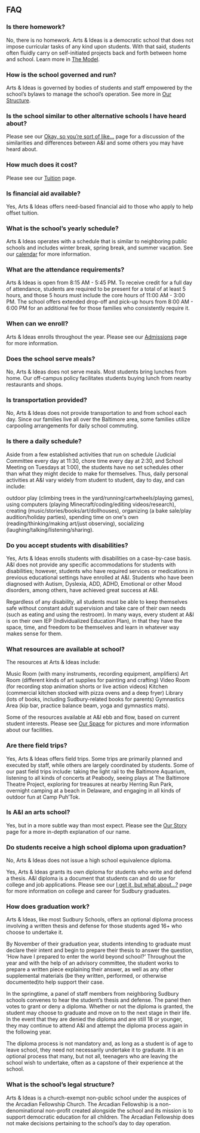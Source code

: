 FAQ 
---


### Is there homework?

No, there is no homework. Arts & Ideas is a democratic school that does not 
impose curricular tasks of any kind upon students. With that said, students often
fluidly carry on self-initiated projects back and forth between home and
school. Learn more in [The Model](model.html).

### How is the school governed and run?

Arts & Ideas is governed by bodies of students and staff empowered by the
school’s bylaws to manage the school’s operation. See more in [Our
Structure](our-structure.html).


### Is the school similar to other alternative schools I have heard about?

Please see our [Okay, so you’re sort of like…](comparisons.html) page for a
discussion of the similarities and differences between A&I and some
others you may have heard about.

### How much does it cost?

Please see our [Tuition](tuition.html) page.

### Is financial aid available?

Yes, Arts & Ideas offers need-based financial aid to those who apply to help
offset tuition.

### What is the school’s yearly schedule?

Arts & Ideas operates with a schedule that is similar to neighboring public schools 
and includes winter break, spring break, and summer vacation. See our
[calendar](calendar.html) for more information.

### What are the attendance requirements?

Arts & Ideas is open from 8:15 AM - 5:45 PM. To receive credit for a full day of
attendance, students are required to be present for a total of at least 5
hours, and those 5 hours must include the core hours of 11:00 AM - 3:00 PM.
The school offers extended drop-off and pick-up hours from 8:00 AM - 6:00 PM
for an additional fee for those families who consistently require it.

### When can we enroll?

Arts & Ideas enrolls throughout the year. Please see our [Admissions](admissions.html)
page for more information.

### Does the school serve meals?

No, Arts & Ideas does not serve meals. Most students bring lunches from home.
Our off-campus policy facilitates students buying lunch from nearby
restaurants and shops.

### Is transportation provided?

No, Arts & Ideas does not provide transportation to and from school each day. Since 
our families live all over the Baltimore area, some families utilize 
carpooling arrangements for daily school commuting. 

### Is there a daily schedule?

Aside from a few established activities that run on schedule (Judicial 
Committee every day at 11:30, chore time every day at 2:30, and School Meeting 
on Tuesdays at 1:00), the students have no set schedules other than what they might 
decide to make for themselves. Thus, daily personal activities at A&I vary 
widely from student to student, day to day, and can include:

outdoor play (climbing trees in the yard/running/cartwheels/playing games), 
using computers (playing Minecraft/coding/editing videos/research), 
creating (music/stories/books/art/dollhouses), 
organizing (a bake sale/play audition/holiday parties),
spending time on one's own (reading/thinking/making art/just observing),
socializing (laughing/talking/listening/sharing).

### Do you accept students with disabilities?

Yes, Arts & Ideas enrolls students with disabilities on a case-by-case basis.
A&I does not provide any specific accommodations for students with disabilities; 
however, students who have required services or medications in previous educational 
settings have enrolled at A&I. Students who have been diagnosed with Autism, Dyslexia, 
ADD, ADHD, Emotional or other Mood disorders, among others, have achieved great success
at A&I.

Regardless of any disability, all students must be able to keep themselves
safe without constant adult supervision and take care of their own needs 
(such as eating and using the restroom). In many ways, every student at A&I 
is on their own IEP (Individualized Education Plan), in that they have the 
space, time, and freedom to be themselves and learn in whatever way makes sense 
for them. 

### What resources are available at school?

The resources at Arts & Ideas include: 

Music Room (with many instruments, recording equipment, amplifiers)
Art Room (different kinds of art supplies for painting and crafting)
Video Room (for recording stop animation shorts or live action videos)
Kitchen (commercial kitchen stocked with pizza ovens and a deep fryer)
Library (lots of books, including Sudbury-related books for parents)
Gymnastics Area (kip bar, practice balance beam, yoga and gymnastics mats).

Some of the resources available at A&I ebb and flow, based on current
student interests. Please see [Our Space](our-space.html) for pictures and 
more information about our facilities.

### Are there field trips?

Yes, Arts & Ideas offers field trips. Some trips are primarily planned
and executed by staff, while others are largely coordinated by students. Some
of our past field trips include: taking the light rail to the Baltimore Aquarium, 
listening to all kinds of concerts at Peabody, seeing plays at The Baltimore Theatre 
Project, exploring for treasures at nearby Herring Run Park, overnight camping at a 
beach in Delaware, and engaging in all kinds of outdoor fun at Camp Puh’Tok. 

### Is A&I an arts school?

Yes, but in a more subtle way than most expect.  Please see the [Our
Story](our-story.html) page for a more in-depth explanation of our name.

### Do students receive a high school diploma upon graduation?

No, Arts & Ideas does not issue a high school equivalence diploma. 

Yes, Arts & Ideas grants its own diploma for students who write and
defend a thesis. A&I diploma is a document that students can and do
use for college and job applications. Please see our [I get it, but what
about…?](confusions.html) page for more information on college and career for
Sudbury graduates.

### How does graduation work?

Arts & Ideas, like most Sudbury Schools, offers an optional diploma process involving a
written thesis and defense for those students aged 16+ who choose to undertake it. 

By November of their graduation year, students intending to graduate must declare 
their intent and begin to prepare their thesis to answer the question, ‘How have 
I prepared to enter the world beyond school?’ Throughout the year and with the 
help of an advisory committee, the student works to prepare a written piece 
explaining their answer, as well as any other supplemental materials (be they 
written, performed, or otherwise documented)to help support their case. 

In the springtime, a panel of staff members from neighboring Sudbury schools 
convenes to hear the student’s thesis and defense. The panel then votes to grant 
or deny a diploma. Whether or not the diploma is granted, the student may choose to 
graduate and move on to the next stage in their life. In the event that they are denied 
the diploma and are still 18 or younger, they may continue to attend A&I and attempt the 
diploma process again in the following year. 

The diploma process is not mandatory and, as long as a student is of age to leave 
school, they need not necessarily undertake it to graduate. It is an optional process 
that many, but not all, teenagers who are leaving the school wish to undertake, often 
as a capstone of their experience at the school.

### What is the school’s legal structure?

Arts & Ideas is a church-exempt non-public school under the auspices of the
Arcadian Fellowship Church. The Arcadian Fellowship is a non-denominational
non-profit created alongside the school and its mission is to support democratic
education for all children. The Arcadian Fellowship does not make decisions
pertaining to the school’s day to day operation.
